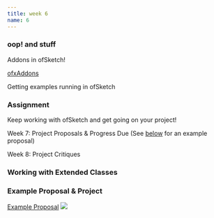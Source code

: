 ```yaml
---
title: week 6
name: 6
---
```


<h3 class="text-muted">oop! and stuff</h3>

Addons in ofSketch!

<a href="http://ofxaddons.com/" target="_blank" class="inline">ofxAddons</a>

Getting examples running in ofSketch

<h3 class="text-muted">Assignment</h3>

Keep working with ofSketch and get going on your project! 

Week 7: Project Proposals & Progress Due  (See <a data-scroll class="inline" href="#proposal">below</a> for an example proposal)

Week 8: Project Critiques  

<h3 class="text-muted">Working with Extended Classes</h3>

<div data-gist-id="a6fc1c254bc4179260bf" data-gist-file="extendedClassExample.cpp"></div>

<div data-gist-id="a6fc1c254bc4179260bf" data-gist-file="Particle.h"></div>

<div data-gist-id="a6fc1c254bc4179260bf" data-gist-file="Wave.h"></div>

<h3 class="text-muted">Example Proposal & Project</h3>

<a href="{{site.url}}/media/ofSketchBoilerPlateProposal.jpg" target="_blank" class="inline s">Example Proposal</a>
<img src="{{site.url}}/media/ofSketchBoilerPlateProposal.jpg" class="b">

<div data-gist-id="42b58850e4a0dfa8edc9"></div>
